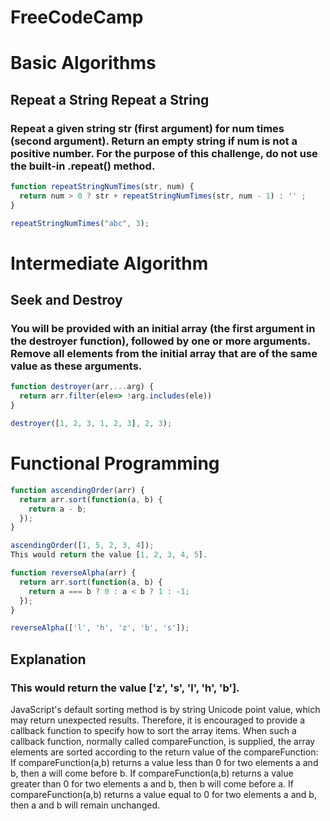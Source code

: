 


# FreeCodeCamp

# Basic Algorithms 

## Repeat a String Repeat a String
### Repeat a given string str (first argument) for num times (second argument). Return an empty string if num is not a positive number. For the purpose of this challenge, do not use the built-in .repeat() method.

```jsx
function repeatStringNumTimes(str, num) {
  return num > 0 ? str + repeatStringNumTimes(str, num - 1) : '' ;
}

repeatStringNumTimes("abc", 3);
```

# Intermediate Algorithm 
## Seek and Destroy
### You will be provided with an initial array (the first argument in the destroyer function), followed by one or more arguments. Remove all elements from the initial array that are of the same value as these arguments.

```jsx 
function destroyer(arr,...arg) {
  return arr.filter(ele=> !arg.includes(ele))
}

destroyer([1, 2, 3, 1, 2, 3], 2, 3);
```

# Functional Programming 

```jsx 
function ascendingOrder(arr) {
  return arr.sort(function(a, b) {
    return a - b;
  });
}

ascendingOrder([1, 5, 2, 3, 4]);
This would return the value [1, 2, 3, 4, 5].

function reverseAlpha(arr) {
  return arr.sort(function(a, b) {
    return a === b ? 0 : a < b ? 1 : -1;
  });
}

reverseAlpha(['l', 'h', 'z', 'b', 's']);
```

## Explanation 
### This would return the value ['z', 's', 'l', 'h', 'b'].

JavaScript's default sorting method is by string Unicode point value, which may return unexpected results. Therefore, it is encouraged to provide a callback function to specify how to sort the array items. When such a callback function, normally called compareFunction, is supplied, the array elements are sorted according to the return value of the compareFunction: If compareFunction(a,b) returns a value less than 0 for two elements a and b, then a will come before b. If compareFunction(a,b) returns a value greater than 0 for two elements a and b, then b will come before a. If compareFunction(a,b) returns a value equal to 0 for two elements a and b, then a and b will remain unchanged.
